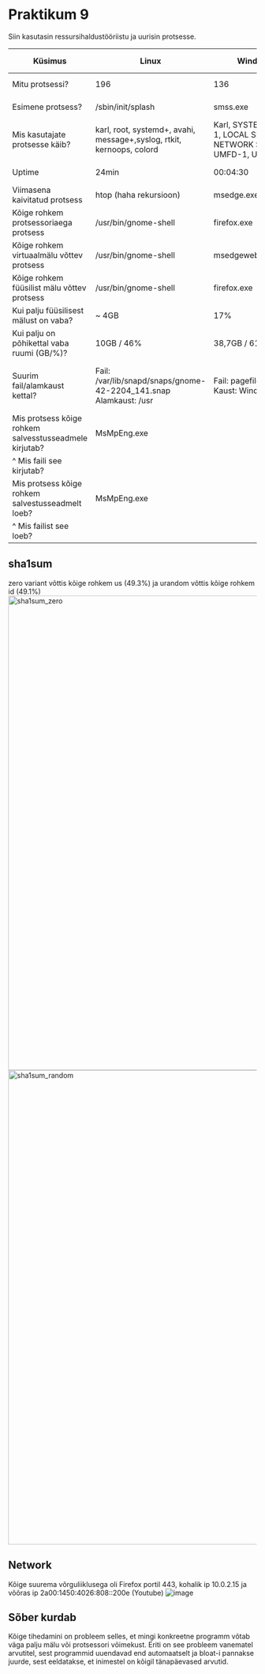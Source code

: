 # Praktikum 9
Siin kasutasin ressursihaldustööriistu ja uurisin protsesse.

| **Küsimus**                                            | **Linux**                                                              | **Windows**                                                         | **Käsk (Linux)**                                                                                       | **Tööriist (Windows)**   |
|--------------------------------------------------------|------------------------------------------------------------------------|---------------------------------------------------------------------|--------------------------------------------------------------------------------------------------------|--------------------------|
| Mitu protsessi?                                        | 196                                                                    | 136                                                                 | ps -aux \| wc -l                                                                                       | PS > (Get-Process).Count |
| Esimene protsess?                                      | /sbin/init/splash                                                      | smss.exe                                                            | ps axo pid,cmd,comm,etime                                                                              | Process Explorer         |
| Mis kasutajate protsesse käib?                         | karl, root, systemd+, avahi, message+,syslog, rtkit, kernoops, colord  | Karl, SYSTEM, DWM-1, LOCAL SERVICE, NETWORK SERVICE, UMFD-1, UMFD-0 | top                                                                                                    | Tegumihaldur             |
| Uptime                                                 | 24min                                                                  | 00:04:30                                                            | uptime                                                                                                 | Tegumihaldur (jõudlus)   |
| Viimasena kaivitatud protsess                          | htop (haha rekursioon)                                                 | msedge.exe                                                          | htop                                                                                                   | Process Explorer         |
| Kõige rohkem protsessoriaega protsess                  | /usr/bin/gnome-shell                                                   | firefox.exe                                                         | htop                                                                                                   | Tegumihaldur             |
| Kõige rohkem virtuaalmälu võttev protsess              | /usr/bin/gnome-shell                                                   | msedgewebview2.exe                                                  | htop                                                                                                   | Process Explorer         |
| Kõige rohkem füüsilist mälu võttev protsess            | /usr/bin/gnome-shell                                                   | firefox.exe                                                         | htop                                                                                                   | Tegumihaldur             |
| Kui palju füüsilisest mälust on vaba?                  | ~ 4GB                                                                  | 17%                                                                 | htop                                                                                                   | Tegumihaldur             |
| Kui palju on põhikettal vaba ruumi (GB/%)?             | 10GB / 46%                                                             | 38,7GB / 61%                                                        | df -h                                                                                                  | File Explorer            |
| Suurim fail/alamkaust kettal?                          | Fail: /var/lib/snapd/snaps/gnome-42-2204_141.snap Alamkaust: /usr      | Fail: pagefile.sys Kaust: Windows                                   | find / -type f -exec du -h {} + \|sort -hr \| head -n 1 du -h / --max-depth=1 \| sort -hr \| head -n 2 | WinDirStat               |
| Mis protsess kõige rohkem salvesstusseadmele kirjutab? | MsMpEng.exe                                                            |                                                                     |                                                                                                        | Tegumihaldur             |
| ^ Mis faili see kirjutab?                              |                                                                        |                                                                     |                                                                                                        |                          |
| Mis protsess kõige rohkem salvestusseadmelt loeb?      | MsMpEng.exe                                                            |                                                                     |                                                                                                        | Process Explorer         |
| ^ Mis failist see loeb?                                |                                                                        |                                                                     |                                                                                                        |                          |

## sha1sum
zero variant võttis kõige rohkem us (49.3%) ja urandom võttis kõige rohkem id (49.1%)
<img width="960" alt="sha1sum_zero" src="https://github.com/karl-k-m/opsys/assets/74490726/1fd8254b-9c94-4961-aab2-0d9f3227c0c7">
<img width="960" alt="sha1sum_random" src="https://github.com/karl-k-m/opsys/assets/74490726/9c87ed93-f0fc-422c-8b63-8eb4d5433a66">


## Network
Kõige suurema võrguliiklusega oli Firefox portil 443, kohalik ip 10.0.2.15 ja võõras ip 2a00:1450:4026:808::200e (Youtube)
![image](https://github.com/karl-k-m/opsys/assets/74490726/3e4fbb95-d255-41ba-82a1-abab8b9b085f)

## Sõber kurdab
Kõige tihedamini on probleem selles, et mingi konkreetne programm võtab väga palju mälu või protsessori võimekust. Eriti on see probleem vanematel arvutitel, sest programmid uuendavad end automaatselt ja bloat-i pannakse juurde, sest eeldatakse, et inimestel on kõigil tänapäevased arvutid.

